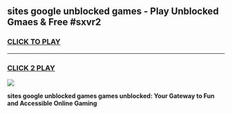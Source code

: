 
## sites google unblocked games - Play Unblocked Gmaes & Free #sxvr2
<h3>
<a href="https://news.freeplayer.one?title=sites_google_unblocked_games&ref=26F">CLICK TO PLAY</a></h3>
<hr>

<h3>
<a href="https://news.freeplayer.one?title=sites_google_unblocked_games&ref=26F">CLICK 2 PLAY</a>
  
</h3>

<a href="https://news.freeplayer.one?title=sites_google_unblocked_games&ref=26F/"><img src="https://clearcache.store/games.png"></a>


**sites google unblocked games games unblocked: Your Gateway to Fun and Accessible Online Gaming**
